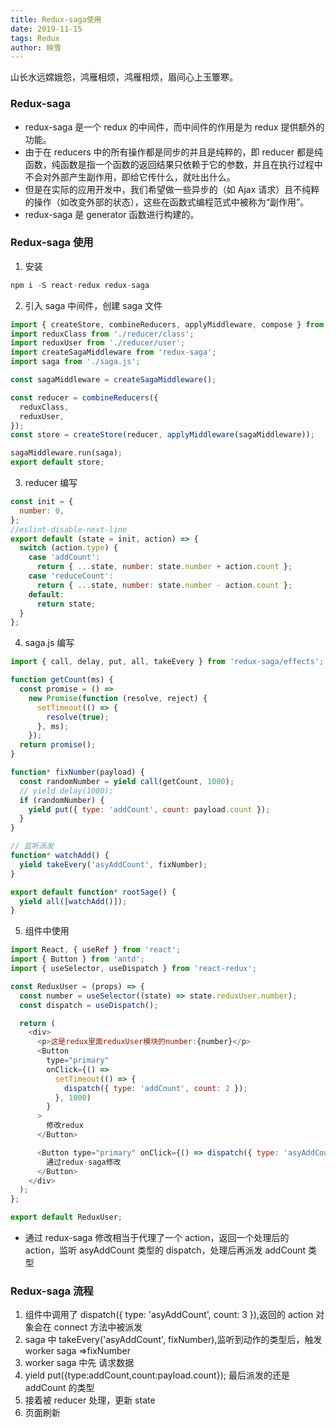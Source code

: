 ```yaml
---
title: Redux-saga使用
date: 2019-11-15
tags: Redux
author: 映雪
---
```


山长水远嫦娥怨，鸿雁相烦，鸿雁相烦，眉间心上玉簟寒。

<!--more-->

### Redux-saga

- redux-saga 是一个 redux 的中间件，而中间件的作用是为 redux 提供额外的功能。
- 由于在 reducers 中的所有操作都是同步的并且是纯粹的，即 reducer 都是纯函数，纯函数是指一个函数的返回结果只依赖于它的参数，并且在执行过程中不会对外部产生副作用，即给它传什么，就吐出什么。
- 但是在实际的应用开发中，我们希望做一些异步的（如 Ajax 请求）且不纯粹的操作（如改变外部的状态），这些在函数式编程范式中被称为“副作用”。
- redux-saga 是 generator 函数进行构建的。

### Redux-saga 使用

1. 安装

```js
npm i -S react-redux redux-saga
```

2. 引入 saga 中间件，创建 saga 文件

```js
import { createStore, combineReducers, applyMiddleware, compose } from 'redux';
import reduxClass from './reducer/class';
import reduxUser from './reducer/user';
import createSagaMiddleware from 'redux-saga';
import saga from './saga.js';

const sagaMiddleware = createSagaMiddleware();

const reducer = combineReducers({
  reduxClass,
  reduxUser,
});
const store = createStore(reducer, applyMiddleware(sagaMiddleware));

sagaMiddleware.run(saga);
export default store;
```

3. reducer 编写

```js
const init = {
  number: 0,
};
//eslint-disable-next-line
export default (state = init, action) => {
  switch (action.type) {
    case 'addCount':
      return { ...state, number: state.number + action.count };
    case 'reduceCount':
      return { ...state, number: state.number - action.count };
    default:
      return state;
  }
};
```

4. saga.js 编写

```js
import { call, delay, put, all, takeEvery } from 'redux-saga/effects';

function getCount(ms) {
  const promise = () =>
    new Promise(function (resolve, reject) {
      setTimeout(() => {
        resolve(true);
      }, ms);
    });
  return promise();
}

function* fixNumber(payload) {
  const randomNumber = yield call(getCount, 1000);
  // yield delay(1000);
  if (randomNumber) {
    yield put({ type: 'addCount', count: payload.count });
  }
}

// 监听派发
function* watchAdd() {
  yield takeEvery('asyAddCount', fixNumber);
}

export default function* rootSage() {
  yield all([watchAdd()]);
}
```

5. 组件中使用

```js
import React, { useRef } from 'react';
import { Button } from 'antd';
import { useSelector, useDispatch } from 'react-redux';

const ReduxUser = (props) => {
  const number = useSelector((state) => state.reduxUser.number);
  const dispatch = useDispatch();

  return (
    <div>
      <p>这是redux里面reduxUser模块的number:{number}</p>
      <Button
        type="primary"
        onClick={() =>
          setTimeout(() => {
            dispatch({ type: 'addCount', count: 2 });
          }, 1000)
        }
      >
        修改redux
      </Button>

      <Button type="primary" onClick={() => dispatch({ type: 'asyAddCount', count: 3 })}>
        通过redux-saga修改
      </Button>
    </div>
  );
};

export default ReduxUser;
```

- 通过 redux-saga 修改相当于代理了一个 action，返回一个处理后的 action，监听 asyAddCount 类型的 dispatch，处理后再派发 addCount 类型

### Redux-saga 流程

1. 组件中调用了 dispatch({ type: 'asyAddCount', count: 3 }),返回的 action 对象会在 connect 方法中被派发
2. saga 中 takeEvery('asyAddCount', fixNumber),监听到动作的类型后，触发 worker saga =>fixNumber
3. worker saga 中先 请求数据
4. yield put({type:addCount,count:payload.count}); 最后派发的还是 addCount 的类型
5. 接着被 reducer 处理，更新 state
6. 页面刷新
